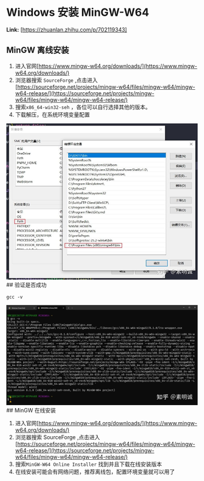 # Windows 安装 MinGW-W64



 **Link:** [https://zhuanlan.zhihu.com/p/702119343]

## MinGW 离线安装  

1. 进入官网[https://www.mingw-w64.org/downloads/](https://www.mingw-w64.org/downloads/)
2. 浏览器搜索 `SourceForge` ,点击进入 [https://sourceforge.net/projects/mingw-w64/files/mingw-w64/mingw-w64-release/](https://sourceforge.net/projects/mingw-w64/files/mingw-w64/mingw-w64-release/)
3. 搜索`x86_64-win32-seh` ，各位可以自行选择其他的版本。
4. 下载解压，在系统环境变量配置

![e3bb2d13d1f55e2df498094feb8e3f92](../image/e3bb2d13d1f55e2df498094feb8e3f92.jpg)## 验证是否成功  
```
gcc -v
```
![2f34d2f7cd00fdfd393d836a47702bb9](../image/2f34d2f7cd00fdfd393d836a47702bb9.jpg)## MinGW 在线安装  

1. 进入官网[https://www.mingw-w64.org/downloads/](https://www.mingw-w64.org/downloads/)
2. 浏览器搜索 SourceForge ,点击进入 [https://sourceforge.net/projects/mingw-w64/files/mingw-w64/mingw-w64-release/](https://sourceforge.net/projects/mingw-w64/files/mingw-w64/mingw-w64-release/)
3. 搜索`MinGW-W64 Online Installer` 找到并且下载在线安装版本
4. 在线安装可能会有网络问题，推荐离线包，配置环境变量就可以用了
